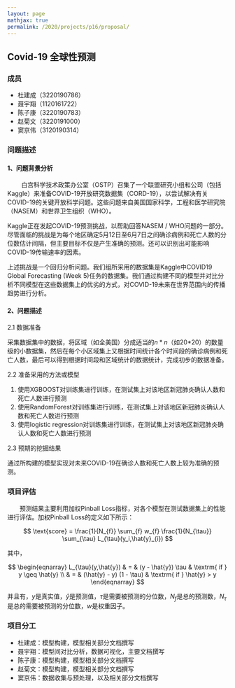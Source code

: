 ```yaml
---
layout: page
mathjax: true
permalink: /2020/projects/p16/proposal/
---
```


## Covid-19 全球性预测

### 成员

* 杜建成（3220190786）
* 聂宇翔（1120161722）
* 陈子康（3220190783）
* 赵菊文（3220191000）
* 窦京伟（3120190314）

### 问题描述

#### 1、问题背景分析
　　
白宫科学技术政策办公室（OSTP）召集了一个联盟研究小组和公司（包括Kaggle）来准备COVID-19开放研究数据集（CORD-19），以尝试解决有关COVID-19的关键开放科学问题。这些问题来自美国国家科学，工程和医学研究院（NASEM）和世界卫生组织（WHO）。

Kaggle正在发起COVID-19预测挑战，以帮助回答NASEM / WHO问题的一部分。尽管面临的挑战是为每个地区确定5月12日至6月7日之间确诊病例和死亡人数的分位数估计间隔，但主要目标不仅是产生准确的预测。还可以识别出可能影响COVID-19传输速率的因素。

上述挑战是一个回归分析问题。我们组所采用的数据集是Kaggle中COVID19 Global Forecasting (Week 5)任务的数据集。我们通过构建不同的模型并对比分析不同模型在这些数据集上的优劣的方式，对COVID-19未来在世界范围内的传播趋势进行分析。

#### 2、问题描述

2.1 数据准备

采集数据集中的数据，将区域（如全美国）分成适当的$n*n$（如20*20）的数量级的小数据集，然后在每个小区域集上又根据时间统计各个时间段的确诊病例和死亡人数，最后可以得到根据时间段和区域统计的数据统计，完成初步的数据准备。

2.2 准备采用的方法或模型

1. 使用XGBOOST对训练集进行训练，在测试集上对该地区新冠肺炎确认人数和死亡人数进行预测
2. 使用RandomForest对训练集进行训练，在测试集上对该地区新冠肺炎确认人数和死亡人数进行预测
3. 使用logistic regression对训练集进行训练，在测试集上对该地区新冠肺炎确认人数和死亡人数进行预测

2.3 预期的挖掘结果

通过所构建的模型实现对未来COVID-19在确诊人数和死亡人数上较为准确的预测。

### 项目评估

　　预测结果主要利用加权Pinball Loss指标，对各个模型在测试数据集上的性能进行评估。加权Pinball Loss的定义如下所示：

$$
\text{score} = \frac{1}{N_{f}} \sum_{f} w_{f} \frac{1}{N_{\tau}} \sum_{\tau} L_{\tau}(y_i,\hat{y}_{i})
$$

其中，

$$
\begin{eqnarray}
L_{\tau}(y,\hat{y}) & = & (y - \hat{y}) \tau & \textrm{ if } y \geq \hat{y} \\
& = & (\hat{y} - y) (1 - \tau) & \textrm{ if } \hat{y} > y
\end{eqnarray}
$$

并且有，$y$是真实值，$\hat{y}$是预测值，$\tau$是需要被预测的分位数，$N_f$是总的预测数，$N_{\tau}$是总的需要被预测的分位数，$w$是权重因子。

### 项目分工

* 杜建成：模型构建，模型相关部分文档撰写
* 聂宇翔：模型间对比分析，数据可视化，主要文档撰写
* 陈子康：模型构建，模型相关部分文档撰写
* 赵菊文：模型构建，模型相关部分文档撰写
* 窦京伟：数据收集与预处理，以及相关部分文档撰写
